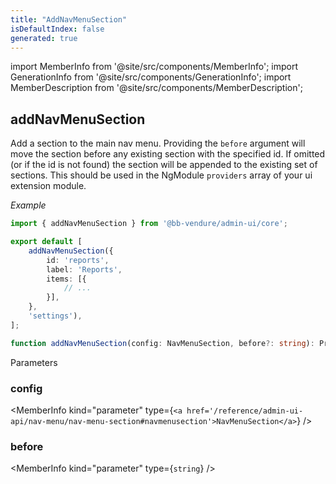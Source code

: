 ```yaml
---
title: "AddNavMenuSection"
isDefaultIndex: false
generated: true
---
```

<!-- This file was generated from the Vendure source. Do not modify. Instead, re-run the "docs:build" script -->
import MemberInfo from '@site/src/components/MemberInfo';
import GenerationInfo from '@site/src/components/GenerationInfo';
import MemberDescription from '@site/src/components/MemberDescription';


## addNavMenuSection

<GenerationInfo sourceFile="packages/admin-ui/src/lib/core/src/extension/add-nav-menu-item.ts" sourceLine="30" packageName="@bb-vendure/admin-ui" />

Add a section to the main nav menu. Providing the `before` argument will
move the section before any existing section with the specified id. If
omitted (or if the id is not found) the section will be appended to the
existing set of sections.
This should be used in the NgModule `providers` array of your ui extension module.

*Example*

```ts title="providers.ts"
import { addNavMenuSection } from '@bb-vendure/admin-ui/core';

export default [
    addNavMenuSection({
        id: 'reports',
        label: 'Reports',
        items: [{
            // ...
        }],
    },
    'settings'),
];
```

```ts title="Signature"
function addNavMenuSection(config: NavMenuSection, before?: string): Provider
```
Parameters

### config

<MemberInfo kind="parameter" type={`<a href='/reference/admin-ui-api/nav-menu/nav-menu-section#navmenusection'>NavMenuSection</a>`} />

### before

<MemberInfo kind="parameter" type={`string`} />

